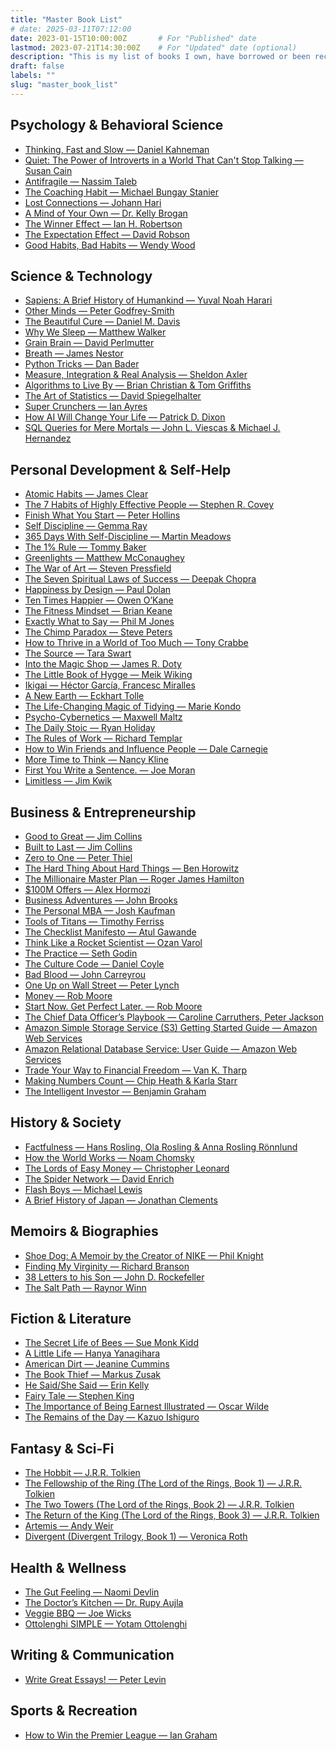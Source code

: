 ```yaml
---
title: "Master Book List"
# date: 2025-03-11T07:12:00
date: 2023-01-15T10:00:00Z       # For "Published" date
lastmod: 2023-07-21T14:30:00Z    # For "Updated" date (optional)
description: "This is my list of books I own, have borrowed or been recommended in one place. I haven't read them all but I will start tagging the ones I recommended."
draft: false
labels: ""
slug: "master_book_list"
---
```


<h2>Psychology & Behavioral Science</h2>
<ul>
  <li><a href="https://www.amazon.co.uk/dp/0141033576?tag=onebookday-21" target="_blank" rel="noopener noreferrer">Thinking, Fast and Slow — Daniel Kahneman</a></li>
  <li><a href="https://www.amazon.co.uk/dp/0141029196?tag=onebookday-21" target="_blank" rel="noopener noreferrer">Quiet: The Power of Introverts in a World That Can't Stop Talking — Susan Cain</a></li>
  <li><a href="https://www.amazon.co.uk/dp/0141038225?tag=onebookday-21" target="_blank" rel="noopener noreferrer">Antifragile — Nassim Taleb</a></li>
  <li><a href="https://www.amazon.co.uk/dp/0978440749?tag=onebookday-21" target="_blank" rel="noopener noreferrer">The Coaching Habit — Michael Bungay Stanier</a></li>
  <li><a href="https://www.amazon.co.uk/dp/1408878720?tag=onebookday-21" target="_blank" rel="noopener noreferrer">Lost Connections — Johann Hari</a></li>
  <li><a href="https://www.amazon.co.uk/dp/0062405578?tag=onebookday-21" target="_blank" rel="noopener noreferrer">A Mind of Your Own — Dr. Kelly Brogan</a></li>
  <li><a href="https://www.amazon.co.uk/dp/140882017X?tag=onebookday-21" target="_blank" rel="noopener noreferrer">The Winner Effect — Ian H. Robertson</a></li>
  <li><a href="https://www.amazon.co.uk/dp/1838853275?tag=onebookday-21" target="_blank" rel="noopener noreferrer">The Expectation Effect — David Robson</a></li>
  <li><a href="https://www.amazon.co.uk/dp/1509864741?tag=onebookday-21" target="_blank" rel="noopener noreferrer">Good Habits, Bad Habits — Wendy Wood</a></li>
</ul>

<h2>Science & Technology</h2>
<ul>
  <li><a href="https://www.amazon.co.uk/dp/0099590085?tag=onebookday-21" target="_blank" rel="noopener noreferrer">Sapiens: A Brief History of Humankind — Yuval Noah Harari</a></li>
  <li><a href="https://www.amazon.co.uk/dp/0008226296?tag=onebookday-21" target="_blank" rel="noopener noreferrer">Other Minds — Peter Godfrey-Smith</a></li>
  <li><a href="https://www.amazon.co.uk/dp/1780229075?tag=onebookday-21" target="_blank" rel="noopener noreferrer">The Beautiful Cure — Daniel M. Davis</a></li>
  <li><a href="https://www.amazon.co.uk/dp/0141983760?tag=onebookday-21" target="_blank" rel="noopener noreferrer">Why We Sleep — Matthew Walker</a></li>
  <li><a href="https://www.amazon.co.uk/dp/1472138663?tag=onebookday-21" target="_blank" rel="noopener noreferrer">Grain Brain — David Perlmutter</a></li>
  <li><a href="https://www.amazon.co.uk/dp/0241289122?tag=onebookday-21" target="_blank" rel="noopener noreferrer">Breath — James Nestor</a></li>
  <li><a href="https://www.amazon.co.uk/dp/1775093301?tag=onebookday-21" target="_blank" rel="noopener noreferrer">Python Tricks — Dan Bader</a></li>
  <li><a href="https://www.amazon.co.uk/dp/3030358470?tag=onebookday-21" target="_blank" rel="noopener noreferrer">Measure, Integration & Real Analysis — Sheldon Axler</a></li>
  <li><a href="https://www.amazon.co.uk/dp/0007547926?tag=onebookday-21" target="_blank" rel="noopener noreferrer">Algorithms to Live By — Brian Christian & Tom Griffiths</a></li>
  <li><a href="https://www.amazon.co.uk/dp/0241258766?tag=onebookday-21" target="_blank" rel="noopener noreferrer">The Art of Statistics — David Spiegelhalter</a></li>
  <li><a href="https://www.amazon.co.uk/dp/0553824347?tag=onebookday-21" target="_blank" rel="noopener noreferrer">Super Crunchers — Ian Ayres</a></li>
  <li><a href="https://www.amazon.co.uk/dp/1471173169?tag=onebookday-21" target="_blank" rel="noopener noreferrer">How AI Will Change Your Life — Patrick D. Dixon</a></li>
  <li><a href="https://www.amazon.co.uk/dp/0134858336?tag=onebookday-21" target="_blank" rel="noopener noreferrer">SQL Queries for Mere Mortals — John L. Viescas & Michael J. Hernandez</a></li>
</ul>
<h2>Personal Development &amp; Self-Help</h2>
<ul>
  <li><a href="https://www.amazon.co.uk/dp/1847941834?tag=onebookday-21" target="_blank" rel="noopener noreferrer">Atomic Habits — James Clear</a></li>
  <li><a href="https://www.amazon.co.uk/dp/1471131846?tag=onebookday-21" target="_blank" rel="noopener noreferrer">The 7 Habits of Highly Effective People — Stephen R. Covey</a></li>
  <li><a href="https://www.amazon.co.uk/dp/1721527231?tag=onebookday-21" target="_blank" rel="noopener noreferrer">Finish What You Start — Peter Hollins</a></li>
  <li><a href="https://www.amazon.co.uk/dp/1781333402?tag=onebookday-21" target="_blank" rel="noopener noreferrer">Self Discipline — Gemma Ray</a></li>
  <li><a href="https://www.amazon.co.uk/dp/8394954207?tag=onebookday-21" target="_blank" rel="noopener noreferrer">365 Days With Self-Discipline — Martin Meadows</a></li>
  <li><a href="https://www.amazon.co.uk/dp/1119484695?tag=onebookday-21" target="_blank" rel="noopener noreferrer">The 1% Rule — Tommy Baker</a></li>
  <li><a href="https://www.amazon.co.uk/dp/1472280869?tag=onebookday-21" target="_blank" rel="noopener noreferrer">Greenlights — Matthew McConaughey</a></li>
  <li><a href="https://www.amazon.co.uk/dp/1936891026?tag=onebookday-21" target="_blank" rel="noopener noreferrer">The War of Art — Steven Pressfield</a></li>
  <li><a href="https://www.amazon.co.uk/dp/1878424114?tag=onebookday-21" target="_blank" rel="noopener noreferrer">The Seven Spiritual Laws of Success — Deepak Chopra</a></li>
  <li><a href="https://www.amazon.co.uk/dp/0241003105?tag=onebookday-21" target="_blank" rel="noopener noreferrer">Happiness by Design — Paul Dolan</a></li>
  <li><a href="https://www.amazon.co.uk/dp/1529152208?tag=onebookday-21" target="_blank" rel="noopener noreferrer">Ten Times Happier — Owen O’Kane</a></li>
  <li><a href="https://www.amazon.co.uk/dp/178133252X?tag=onebookday-21" target="_blank" rel="noopener noreferrer">The Fitness Mindset — Brian Keane</a></li>
  <li><a href="https://www.amazon.co.uk/dp/0692881955?tag=onebookday-21" target="_blank" rel="noopener noreferrer">Exactly What to Say — Phil M Jones</a></li>
  <li><a href="https://www.amazon.co.uk/dp/009193558X?tag=onebookday-21" target="_blank" rel="noopener noreferrer">The Chimp Paradox — Steve Peters</a></li>
  <li><a href="https://www.amazon.co.uk/dp/0749471384?tag=onebookday-21" target="_blank" rel="noopener noreferrer">How to Thrive in a World of Too Much — Tony Crabbe</a></li>
  <li><a href="https://www.amazon.co.uk/dp/1912023361?tag=onebookday-21" target="_blank" rel="noopener noreferrer">The Source — Tara Swart</a></li>
  <li><a href="https://www.amazon.co.uk/dp/1444786189?tag=onebookday-21" target="_blank" rel="noopener noreferrer">Into the Magic Shop — James R. Doty</a></li>
  <li><a href="https://www.amazon.co.uk/dp/0241283914?tag=onebookday-21" target="_blank" rel="noopener noreferrer">The Little Book of Hygge — Meik Wiking</a></li>
  <li><a href="https://www.amazon.co.uk/dp/178633089X?tag=onebookday-21" target="_blank" rel="noopener noreferrer">Ikigai — Héctor García, Francesc Miralles</a></li>
  <li><a href="https://www.amazon.co.uk/dp/0141039418?tag=onebookday-21" target="_blank" rel="noopener noreferrer">A New Earth — Eckhart Tolle</a></li>
  <li><a href="https://www.amazon.co.uk/dp/0091955106?tag=onebookday-21" target="_blank" rel="noopener noreferrer">The Life-Changing Magic of Tidying — Marie Kondo</a></li>
  <li><a href="https://www.amazon.co.uk/dp/0399176136?tag=onebookday-21" target="_blank" rel="noopener noreferrer">Psycho-Cybernetics — Maxwell Maltz</a></li>
  <li><a href="https://www.amazon.co.uk/dp/1781257655?tag=onebookday-21" target="_blank" rel="noopener noreferrer">The Daily Stoic — Ryan Holiday</a></li>
  <li><a href="https://www.amazon.co.uk/dp/1292088089?tag=onebookday-21" target="_blank" rel="noopener noreferrer">The Rules of Work — Richard Templar</a></li>
  <li><a href="https://www.amazon.co.uk/dp/0091906814?tag=onebookday-21" target="_blank" rel="noopener noreferrer">How to Win Friends and Influence People — Dale Carnegie</a></li>
  <li><a href="https://www.amazon.co.uk/dp/147365456X?tag=onebookday-21" target="_blank" rel="noopener noreferrer">More Time to Think — Nancy Kline</a></li>
  <li><a href="https://www.amazon.co.uk/dp/0241978495?tag=onebookday-21" target="_blank" rel="noopener noreferrer">First You Write a Sentence. — Joe Moran</a></li>
  <li><a href="https://www.amazon.co.uk/dp/1401958230?tag=onebookday-21" target="_blank" rel="noopener noreferrer">Limitless — Jim Kwik</a></li>
</ul>
<h2>Business & Entrepreneurship</h2>
<ul>
  <li><a href="https://www.amazon.co.uk/dp/0712676090?tag=onebookday-21" target="_blank" rel="noopener noreferrer">Good to Great — Jim Collins</a></li>
  <li><a href="https://www.amazon.co.uk/dp/0712671277?tag=onebookday-21" target="_blank" rel="noopener noreferrer">Built to Last — Jim Collins</a></li>
  <li><a href="https://www.amazon.co.uk/dp/0753555190?tag=onebookday-21" target="_blank" rel="noopener noreferrer">Zero to One — Peter Thiel</a></li>
  <li><a href="https://www.amazon.co.uk/dp/0062273205?tag=onebookday-21" target="_blank" rel="noopener noreferrer">The Hard Thing About Hard Things — Ben Horowitz</a></li>
  <li><a href="https://www.amazon.co.uk/dp/1455583996?tag=onebookday-21" target="_blank" rel="noopener noreferrer">The Millionaire Master Plan — Roger James Hamilton</a></li>
  <li><a href="https://www.amazon.co.uk/dp/173747574X?tag=onebookday-21" target="_blank" rel="noopener noreferrer">$100M Offers — Alex Hormozi</a></li>
  <li><a href="https://www.amazon.co.uk/dp/1473611520?tag=onebookday-21" target="_blank" rel="noopener noreferrer">Business Adventures — John Brooks</a></li>
  <li><a href="https://www.amazon.co.uk/dp/0670919535?tag=onebookday-21" target="_blank" rel="noopener noreferrer">The Personal MBA — Josh Kaufman</a></li>
  <li><a href="https://www.amazon.co.uk/dp/178504127X?tag=onebookday-21" target="_blank" rel="noopener noreferrer">Tools of Titans — Timothy Ferriss</a></li>
  <li><a href="https://www.amazon.co.uk/dp/1846683149?tag=onebookday-21" target="_blank" rel="noopener noreferrer">The Checklist Manifesto — Atul Gawande</a></li>
  <li><a href="https://www.amazon.co.uk/dp/1787466452?tag=onebookday-21" target="_blank" rel="noopener noreferrer">Think Like a Rocket Scientist — Ozan Varol</a></li>
  <li><a href="https://www.amazon.co.uk/dp/0241470040?tag=onebookday-21" target="_blank" rel="noopener noreferrer">The Practice — Seth Godin</a></li>
  <li><a href="https://www.amazon.co.uk/dp/1847941265?tag=onebookday-21" target="_blank" rel="noopener noreferrer">The Culture Code — Daniel Coyle</a></li>
  <li><a href="https://www.amazon.co.uk/dp/1509868089?tag=onebookday-21" target="_blank" rel="noopener noreferrer">Bad Blood — John Carreyrou</a></li>
  <li><a href="https://www.amazon.co.uk/dp/0743200403?tag=onebookday-21" target="_blank" rel="noopener noreferrer">One Up on Wall Street — Peter Lynch</a></li>
  <li><a href="https://www.amazon.co.uk/dp/1473641322?tag=onebookday-21" target="_blank" rel="noopener noreferrer">Money — Rob Moore</a></li>
  <li><a href="https://www.amazon.co.uk/dp/1473685436?tag=onebookday-21" target="_blank" rel="noopener noreferrer">Start Now. Get Perfect Later. — Rob Moore</a></li>
  <li><a href="https://www.amazon.co.uk/dp/1783302577?tag=onebookday-21" target="_blank" rel="noopener noreferrer">The Chief Data Officer’s Playbook — Caroline Carruthers, Peter Jackson</a></li>
  <li><a href="https://www.amazon.co.uk/dp/B01K57R5VU?tag=onebookday-21" target="_blank" rel="noopener noreferrer">Amazon Simple Storage Service (S3) Getting Started Guide — Amazon Web Services</a></li>
  <li><a href="https://www.amazon.co.uk/dp/B01MRW9QAY?tag=onebookday-21" target="_blank" rel="noopener noreferrer">Amazon Relational Database Service: User Guide — Amazon Web Services</a></li>
  <li><a href="https://www.amazon.co.uk/dp/0071818814?tag=onebookday-21" target="_blank" rel="noopener noreferrer">Trade Your Way to Financial Freedom — Van K. Tharp</a></li>
  <li><a href="https://www.amazon.co.uk/dp/1529064747?tag=onebookday-21" target="_blank" rel="noopener noreferrer">Making Numbers Count — Chip Heath & Karla Starr</a></li>
  <li><a href="https://www.amazon.co.uk/dp/0060555661?tag=onebookday-21" target="_blank" rel="noopener noreferrer">The Intelligent Investor — Benjamin Graham</a></li>
</ul>

<h2>History & Society</h2>
<ul>
  <li><a href="https://www.amazon.co.uk/dp/1473637465?tag=onebookday-21" target="_blank" rel="noopener noreferrer">Factfulness — Hans Rosling, Ola Rosling & Anna Rosling Rönnlund</a></li>
  <li><a href="https://www.amazon.co.uk/dp/0241981996?tag=onebookday-21" target="_blank" rel="noopener noreferrer">How the World Works — Noam Chomsky</a></li>
  <li><a href="https://www.amazon.co.uk/dp/1800752618?tag=onebookday-21" target="_blank" rel="noopener noreferrer">The Lords of Easy Money — Christopher Leonard</a></li>
  <li><a href="https://www.amazon.co.uk/dp/0753557517?tag=onebookday-21" target="_blank" rel="noopener noreferrer">The Spider Network — David Enrich</a></li>
  <li><a href="https://www.amazon.co.uk/dp/0141981032?tag=onebookday-21" target="_blank" rel="noopener noreferrer">Flash Boys — Michael Lewis</a></li>
  <li><a href="https://www.amazon.co.uk/dp/4805313892?tag=onebookday-21" target="_blank" rel="noopener noreferrer">A Brief History of Japan — Jonathan Clements</a></li>
</ul>

<h2>Memoirs & Biographies</h2>
<ul>
  <li><a href="https://www.amazon.co.uk/dp/1471146723?tag=onebookday-21" target="_blank" rel="noopener noreferrer">Shoe Dog: A Memoir by the Creator of NIKE — Phil Knight</a></li>
  <li><a href="https://www.amazon.co.uk/dp/075355612X?tag=onebookday-21" target="_blank" rel="noopener noreferrer">Finding My Virginity — Richard Branson</a></li>
  <li><a href="https://www.amazon.co.uk/dp/1616403692?tag=onebookday-21" target="_blank" rel="noopener noreferrer">38 Letters to his Son — John D. Rockefeller</a></li>
  <li><a href="https://www.amazon.co.uk/dp/1405937185?tag=onebookday-21" target="_blank" rel="noopener noreferrer">The Salt Path — Raynor Winn</a></li>
</ul>

<h2>Fiction & Literature</h2>
<ul>
  <li><a href="https://www.amazon.co.uk/dp/0747266832?tag=onebookday-21" target="_blank" rel="noopener noreferrer">The Secret Life of Bees — Sue Monk Kidd</a></li>
  <li><a href="https://www.amazon.co.uk/dp/1447294831?tag=onebookday-21" target="_blank" rel="noopener noreferrer">A Little Life — Hanya Yanagihara</a></li>
  <li><a href="https://www.amazon.co.uk/dp/1472261407?tag=onebookday-21" target="_blank" rel="noopener noreferrer">American Dirt — Jeanine Cummins</a></li>
  <li><a href="https://www.amazon.co.uk/dp/0552779733?tag=onebookday-21" target="_blank" rel="noopener noreferrer">The Book Thief — Markus Zusak</a></li>
  <li><a href="https://www.amazon.co.uk/dp/1444797136?tag=onebookday-21" target="_blank" rel="noopener noreferrer">He Said/She Said — Erin Kelly</a></li>
  <li><a href="https://www.amazon.co.uk/dp/139970541X?tag=onebookday-21" target="_blank" rel="noopener noreferrer">Fairy Tale — Stephen King</a></li>
  <li><a href="https://www.amazon.co.uk/dp/1514696458?tag=onebookday-21" target="_blank" rel="noopener noreferrer">The Importance of Being Earnest Illustrated — Oscar Wilde</a></li>
  <li><a href="https://www.amazon.co.uk/dp/0571258247?tag=onebookday-21" target="_blank" rel="noopener noreferrer">The Remains of the Day — Kazuo Ishiguro</a></li>
</ul>

<h2>Fantasy & Sci-Fi</h2>
<ul>
    <li><a href="https://www.amazon.co.uk/dp/0261103287?tag=onebookday-21" target="_blank" rel="noopener noreferrer">The Hobbit — J.R.R. Tolkien</a></li>
    <li><a href="https://www.amazon.co.uk/dp/0261102353?tag=onebookday-21" target="_blank" rel="noopener noreferrer">The Fellowship of the Ring (The Lord of the Rings, Book 1) — J.R.R. Tolkien</a></li>
    <li><a href="https://www.amazon.co.uk/dp/0261103589?tag=onebookday-21" target="_blank" rel="noopener noreferrer">The Two Towers (The Lord of the Rings, Book 2) — J.R.R. Tolkien</a></li>
    <li><a href="https://www.amazon.co.uk/dp/0261103597?tag=onebookday-21" target="_blank" rel="noopener noreferrer">The Return of the King (The Lord of the Rings, Book 3) — J.R.R. Tolkien</a></li>    
    <li><a href="https://www.amazon.co.uk/dp/1785030252?tag=onebookday-21" target="_blank" rel="noopener noreferrer">Artemis — Andy Weir</a></li>
    <li><a href="https://www.amazon.co.uk/dp/000742042X?tag=onebookday-21" target="_blank" rel="noopener noreferrer">Divergent (Divergent Trilogy, Book 1) — Veronica Roth</a></li>
</ul>

<h2>Health & Wellness</h2>
<ul>
  <li><a href="https://www.amazon.co.uk/dp/1472245123?tag=onebookday-21" target="_blank" rel="noopener noreferrer">The Gut Feeling — Naomi Devlin</a></li>
  <li><a href="https://www.amazon.co.uk/dp/0008239332?tag=onebookday-21" target="_blank" rel="noopener noreferrer">The Doctor’s Kitchen — Dr. Rupy Aujla</a></li>
  <li><a href="https://www.amazon.co.uk/dp/1509840964?tag=onebookday-21" target="_blank" rel="noopener noreferrer">Veggie BBQ — Joe Wicks</a></li>
  <li><a href="https://www.amazon.co.uk/dp/178503116X?tag=onebookday-21" target="_blank" rel="noopener noreferrer">Ottolenghi SIMPLE — Yotam Ottolenghi</a></li>
</ul>

<h2>Writing & Communication</h2>
<ul>
  <li><a href="https://www.amazon.co.uk/dp/0335237274?tag=onebookday-21" target="_blank" rel="noopener noreferrer">Write Great Essays! — Peter Levin</a></li>
</ul>

<h2>Sports & Recreation</h2>
<ul>
  <li><a href="https://www.amazon.co.uk/dp/1529405123?tag=onebookday-21" target="_blank" rel="noopener noreferrer">How to Win the Premier League — Ian Graham</a></li>
</ul>

